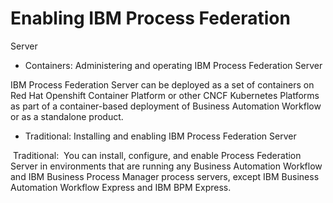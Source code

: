 # Enabling IBM Process Federation
Server

- Containers: Administering and operating IBM Process Federation Server

IBM Process Federation Server can be deployed as a set of containers on Red Hat Openshift Container Platform or other CNCF Kubernetes Platforms as part of a container-based deployment of Business Automation Workflow or as a standalone product.
- Traditional: Installing and enabling IBM Process Federation Server

 Traditional: 
 You can install, configure, and enable Process Federation Server in environments that are running any Business Automation Workflow and IBM Business Process Manager  process servers, except IBM Business Automation Workflow Express and IBM BPM Express.